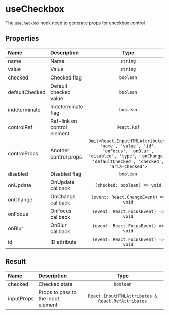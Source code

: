 # useCheckbox

The `useCheckbox` hook need to generate props for checkbox control

## Properties

| Name           | Description                 |                                                                            Type                                                                            | Default |
| :------------- | :-------------------------- | :--------------------------------------------------------------------------------------------------------------------------------------------------------: | :-----: |
| name           | Name                        |                                                                          `string`                                                                          |         |
| value          | Value                       |                                                                          `string`                                                                          |         |
| checked        | Checked flag                |                                                                         `boolean`                                                                          |         |
| defaultChecked | Default checked value       |                                                                         `boolean`                                                                          |         |
| indeterminate  | Indeterminate flag          |                                                                         `boolean`                                                                          |         |
| controlRef     | Ref-link on control element |                                                                        `React.Ref`                                                                         |         |
| controlProps   | Another control props       | `Omit<React.InputHTMLAttributes, 'name', 'value', 'id', 'onFocus', 'onBlur', 'disabled', 'type', 'onChange', 'defaultChecked', 'checked', 'aria-checked'>` |         |
| disabled       | Disabled flag               |                                                                         `boolean`                                                                          |         |
| onUpdate       | OnUpdate callback           |                                                                `(checked: boolean) => void`                                                                |         |
| onChange       | OnChange callback           |                                                            `(event: React.ChangeEvent) => void`                                                            |         |
| onFocus        | OnFocus callback            |                                                            `(event: React.FocusEvent) => void`                                                             |         |
| onBlur         | OnBlur callback             |                                                            `(event: React.FocusEvent) => void`                                                             |         |
| id             | ID attribute                |                                                            `(event: React.FocusEvent) => void`                                                             |         |

## Result

| Name       | Description                        |                       Type                        |
| :--------- | :--------------------------------- | :-----------------------------------------------: |
| checked    | Checked state                      |                     `boolean`                     |
| inputProps | Props to pass to the input element | `React.InputHTMLAttributes & React.RefAttributes` |
